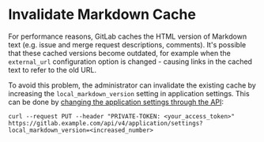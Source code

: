 # Invalidate Markdown Cache

For performance reasons, GitLab caches the HTML version of Markdown text
(e.g. issue and merge request descriptions, comments). It's possible
that these cached versions become outdated, for example
when the `external_url` configuration option is changed - causing links
in the cached text to refer to the old URL.

To avoid this problem, the administrator can invalidate the existing cache by
increasing the `local_markdown_version` setting in application settings. This can
be done by [changing the application settings through
the API](../api/settings.md#change-application-settings):

```shell
curl --request PUT --header "PRIVATE-TOKEN: <your_access_token>" https://gitlab.example.com/api/v4/application/settings?local_markdown_version=<increased_number>
```
